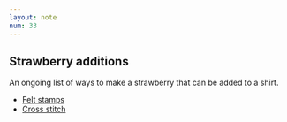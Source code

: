 ```yaml
---
layout: note
num: 33
---
```


## Strawberry additions

An ongoing list of ways to make a strawberry that can be added to a shirt. 

* [Felt stamps](https://www.tiktok.com/t/ZP8rew1CE/)
* [Cross stitch](https://www.reddit.com/r/CrossStitch/comments/o61bzd/pattern_free_strawberry_pattern/)